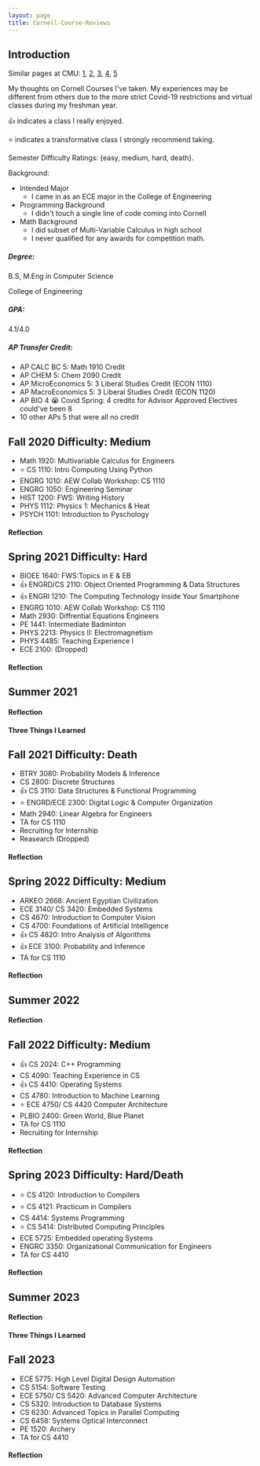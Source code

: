 ```yaml
---
layout: page
title: Cornell-Course-Reviews
---
```

## Introduction
Similar pages at CMU: 
[1](https://wanshenl.me/courses/), 
[2](https://weihang7.github.io/courses/),
[3](https://ruiran.me/courses/),
[4](https://hachiyuki8.github.io/cmu/course-reviews),
[5](https://fanpu.io/courses/)

My thoughts on Cornell Courses I've taken. My experiences may be different from others due to the 
more strict Covid-19 restrictions and virtual classes during my freshman year. 

👍 indicates a class I really enjoyed.

⭐ indicates a transformative class I strongly recommend taking.

Semester Difficulty Ratings: {easy, medium, hard, death}.

Background:
- Intended Major
    - I came in as an ECE major in the College of Engineering
- Programming Background
    - I didn't touch a single line of code coming into Cornell
- Math Background
    - I did subset of Multi-Variable Calculus in high school
    - I never qualified for any awards for competition math.

##### Degree: 
B.S, M.Eng in Computer Science 

College of Engineering

##### GPA: 
4.1/4.0

##### AP Transfer Credit:
- AP CALC BC 5: Math 1910 Credit
- AP CHEM 5: Chem 2090 Credit
- AP MicroEconomics 5: 3 Liberal Studies Credit (ECON 1110)
- AP MacroEconomics 5: 3 Liberal Studies Credit (ECON 1120)
- AP BIO 4 😭 Covid Spring: 4 credits for Advisor Approved Electives could've been 8
- 10 other APs 5 that were all no credit

## Fall 2020 Difficulty: Medium
- Math 1920: Multivariable Calculus for Engineers
- ⭐ CS 1110: Intro Computing Using Python
- ENGRG 1010: AEW Collab Workshop: CS 1110
- ENGRG 1050: Engineering Seminar
- HIST 1200: FWS: Writing History
- PHYS 1112: Physics 1: Mechanics & Heat
- PSYCH 1101: Introduction to Pyschology

#### Reflection

## Spring 2021 Difficulty: Hard
- BIOEE 1640: FWS:Topics in E & EB
- 👍 ENGRD/CS 2110: Object Oriented Programming & Data Structures
- 👍 ENGRI 1210: The Computing Technology Inside Your Smartphone
- ENGRG 1010: AEW Collab Workshop: CS 1110
- Math 2930: Diffrential Equations Engineers
- PE 1441: Intermediate Badminton
- PHYS 2213: Physics II: Electromagnetism
- PHYS 4485: Teaching Experience I
- ECE 2100: (Dropped)

#### Reflection


## Summer 2021


#### Reflection

#### Three Things I Learned

## Fall 2021 Difficulty: Death
- BTRY 3080: Probability Models & Inference
- CS 2800: Discrete Structures
- 👍 CS 3110: Data Structures & Functional Programming
- ⭐ ENGRD/ECE 2300: Digital Logic & Computer Organization
- Math 2940: Linear Algebra for Engineers
- TA for CS 1110
- Recruiting for Internship
- Reasearch (Dropped)

#### Reflection

## Spring 2022 Difficulty: Medium
- ARKEO 2668: Ancient Egyptian Civilization
- ECE 3140/ CS 3420: Embedded Systems
- CS 4670: Introduction to Computer Vision
- CS 4700: Foundations of Artificial Intelligence
- 👍 CS 4820: Intro Analysis of Algorithms
- 👍 ECE 3100: Probability and Inference
- TA for CS 1110

#### Reflection

## Summer 2022

#### Reflection
## Fall 2022 Difficulty: Medium
- 👍 CS 2024: C++ Programming
- CS 4090: Teaching Experience in CS
- 👍 CS 4410: Operating Systems
- CS 4780: Introduction to Machine Learning
- ⭐ ECE 4750/ CS 4420 Computer Architecture
- PLBIO 2400: Green World, Blue Planet
- TA for CS 1110
- Recruiting for Internship


#### Reflection

## Spring 2023 Difficulty: Hard/Death
- ⭐ CS 4120: Introduction to Compilers
- ⭐ CS 4121: Practicum in Compilers
- CS 4414: Systems Programming
- ⭐ CS 5414: Distributed Computing Principles
- ECE 5725: Embedded operating Systems
- ENGRC 3350: Organizational Communication for Engineers
- TA for CS 4410

#### Reflection

## Summer 2023

#### Reflection

#### Three Things I Learned

## Fall 2023
- ECE 5775: High Level Digital Design Automation
- CS 5154: Software Testing
- ECE 5750/ CS 5420: Advanced Computer Architecture
- CS 5320: Introduction to Database Systems
- CS 6230: Advanced Topics in Parallel Computing
- CS 6458: Systems Optical Interconnect
- PE 1520: Archery
- TA for CS 4410

#### Reflection

